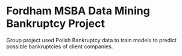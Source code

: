 # Fordham MSBA Data Mining Bankruptcy Project

Group project used Polish Bankruptcy data to train models to predict possible bankruptcies of client companies.
